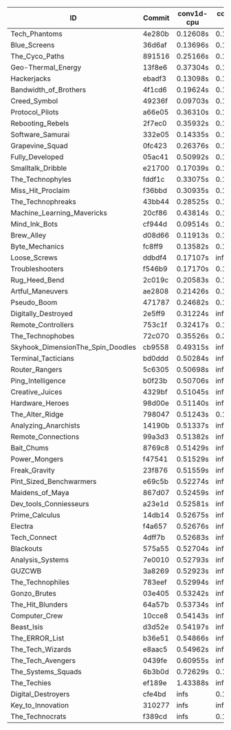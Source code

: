 |ID|Commit|conv1d-cpu|conv1d-gpu|DWSPConv2D-gpu|gemm-gpu|avg|
|-|-|-|-|-|-|-|
|Tech_Phantoms|4e280b|0.12608s|0.15524s|3.01012s|2.00289s|1.32358s|
|Blue_Screens|36d6af|0.13696s|0.14114s|3.15866s|2.09487s|1.38291s|
|The_Cyco_Paths|891516|0.25166s|0.15847s|3.25485s|1.94162s|1.40165s|
|Geo-Thermal_Energy|13f8e6|0.37304s|0.13627s|3.15584s|1.96435s|1.40738s|
|Hackerjacks|ebadf3|0.13098s|0.14127s|3.29305s|2.17650s|1.43545s|
|Bandwidth_of_Brothers|4f1cd6|0.19624s|0.14126s|3.25943s|2.15856s|1.43887s|
|Creed_Symbol|49236f|0.09703s|0.11368s|3.48670s|2.28500s|1.49560s|
|Protocol_Pilots|a66e05|0.36310s|0.14267s|3.56947s|1.98697s|1.51555s|
|Rebooting_Rebels|2f7ec0|0.35932s|0.12854s|3.30845s|2.28501s|1.52033s|
|Software_Samurai|332e05|0.14335s|0.11995s|3.14883s|2.72288s|1.53375s|
|Grapevine_Squad|0fc423|0.26376s|0.12873s|3.72793s|2.11314s|1.55839s|
|Fully_Developed|05ac41|0.50992s|0.14210s|3.28075s|2.32193s|1.56367s|
|Smalltalk_Dribble|e21700|0.17039s|0.12294s|3.78327s|2.53013s|1.65168s|
|The_Technophyles|fddf1c|0.33075s|0.10166s|3.91653s|2.43109s|1.69501s|
|Miss_Hit_Proclaim|f36bbd|0.30935s|0.13959s|3.11062s|3.34622s|1.72645s|
|The_Technophreaks|43bb44|0.28525s|0.11854s|3.11357s|4.69446s|2.05296s|
|Machine_Learning_Mavericks|20cf86|0.43814s|0.13516s|3.84055s|4.28900s|2.17571s|
|Mind_Ink_Bots|cf944d|0.09514s|0.13067s|3.39237s|infs|infs|
|Brew_Alley|d08d66|0.11913s|0.10742s|infs|4.63137s|infs|
|Byte_Mechanics|fc8ff9|0.13582s|0.12810s|infs|2.76753s|infs|
|Loose_Screws|ddbdf4|0.17107s|infs|infs|4.72932s|infs|
|Troubleshooters|f546b9|0.17170s|0.13179s|infs|2.47945s|infs|
|Rug_Heed_Bend|2c019c|0.20583s|0.13017s|infs|2.40895s|infs|
|Artful_Maneuvers|ae2808|0.21426s|0.14798s|infs|4.89022s|infs|
|Pseudo_Boom|471787|0.24682s|0.11137s|infs|4.66391s|infs|
|Digitally_Destroyed|2e5ff9|0.31224s|infs|infs|4.69201s|infs|
|Remote_Controllers|753c1f|0.32417s|0.15759s|infs|4.54965s|infs|
|The_Technophobes|72c070|0.35526s|0.30602s|infs|4.72176s|infs|
|Skyhook_DimensionThe_Spin_Doodles|cb9558|0.49315s|infs|infs|4.61769s|infs|
|Terminal_Tacticians|bd0ddd|0.50284s|infs|infs|4.81126s|infs|
|Router_Rangers|5c6305|0.50698s|infs|infs|4.69561s|infs|
|Ping_Intelligence|b0f23b|0.50706s|infs|infs|4.70318s|infs|
|Creative_Juices|4329bf|0.51045s|infs|infs|4.69902s|infs|
|Hardware_Heroes|98d00e|0.51140s|infs|infs|4.67388s|infs|
|The_Alter_Ridge|798047|0.51243s|0.14466s|infs|4.56167s|infs|
|Analyzing_Anarchists|14190b|0.51337s|infs|infs|4.70406s|infs|
|Remote_Connections|99a3d3|0.51382s|infs|infs|4.61577s|infs|
|Bait_Chums|8769c8|0.51429s|infs|infs|4.68184s|infs|
|Power_Mongers|f47541|0.51529s|infs|infs|4.68611s|infs|
|Freak_Gravity|23f876|0.51559s|infs|infs|4.73515s|infs|
|Pint_Sized_Benchwarmers|e69c5b|0.52274s|infs|infs|4.64197s|infs|
|Maidens_of_Maya|867d07|0.52459s|infs|infs|4.70552s|infs|
|Dev_tools_Conniesseurs|a23e1d|0.52581s|infs|infs|4.67686s|infs|
|Prime_Calculus|14db14|0.52675s|infs|infs|4.63785s|infs|
|Electra|f4a657|0.52676s|infs|infs|4.64996s|infs|
|Tech_Connect|4dff7b|0.52683s|infs|infs|4.76548s|infs|
|Blackouts|575a55|0.52704s|infs|infs|4.74801s|infs|
|Analysis_Systems|7e0010|0.52793s|infs|infs|4.77223s|infs|
|GUZCWB|3a8269|0.52923s|infs|infs|4.69541s|infs|
|The_Technophiles|783eef|0.52994s|infs|infs|4.87217s|infs|
|Gonzo_Brutes|03e405|0.53242s|infs|infs|4.84650s|infs|
|The_Hit_Blunders|64a57b|0.53734s|infs|infs|4.92576s|infs|
|Computer_Crew|10cce8|0.54143s|infs|infs|5.17116s|infs|
|Beast_Isis|d3d52e|0.54197s|infs|infs|4.89166s|infs|
|The_ERROR_List|b36e51|0.54866s|infs|infs|4.76653s|infs|
|The_Tech_Wizards|e8aac5|0.54962s|infs|infs|4.82789s|infs|
|The_Tech_Avengers|0439fe|0.60955s|infs|infs|5.14204s|infs|
|The_Systems_Squads|6b3b0d|0.72629s|0.13830s|infs|4.55273s|infs|
|The_Techies|ef189e|1.43388s|infs|infs|5.16454s|infs|
|Digital_Destroyers|cfe4bd|infs|0.13726s|3.78949s|2.58643s|infs|
|Key_to_Innovation|310277|infs|infs|3.24923s|2.03925s|infs|
|The_Technocrats|f389cd|infs|0.16309s|3.39127s|6.01881s|infs|
